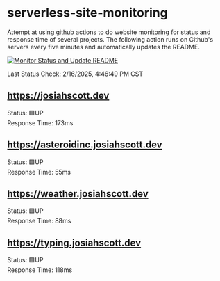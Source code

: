 # serverless-site-monitoring
Attempt at using github actions to do website monitoring for status and response time of several projects. The following action runs on Github's servers every five minutes and automatically updates the README.  

[![Monitor Status and Update README](https://github.com/JosiahSco/serverless-site-monitoring/actions/workflows/monitor.yaml/badge.svg)](https://github.com/JosiahSco/serverless-site-monitoring/actions/workflows/monitor.yaml)

Last Status Check: 2/16/2025, 4:46:49 PM CST

## https://josiahscott.dev
Status: 🟩UP  
Response Time: 173ms

## https://asteroidinc.josiahscott.dev
Status: 🟩UP  
Response Time: 55ms

## https://weather.josiahscott.dev
Status: 🟩UP  
Response Time: 88ms

## https://typing.josiahscott.dev
Status: 🟩UP  
Response Time: 118ms

